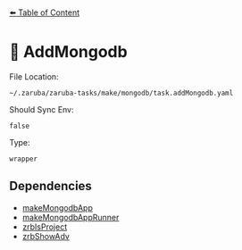 [⬅️ Table of Content](../README.md)

# 🍃 AddMongodb

File Location:

    ~/.zaruba/zaruba-tasks/make/mongodb/task.addMongodb.yaml

Should Sync Env:

    false

Type:

    wrapper


## Dependencies

* [makeMongodbApp](makeMongodbApp.md)
* [makeMongodbAppRunner](makeMongodbAppRunner.md)
* [zrbIsProject](zrbIsProject.md)
* [zrbShowAdv](zrbShowAdv.md)